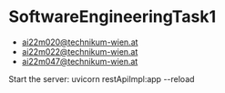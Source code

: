 # SoftwareEngineeringTask1

- ai22m020@technikum-wien.at
- ai22m022@technikum-wien.at
- ai22m047@technikum-wien.at


Start the server:
uvicorn restApiImpl:app --reload
